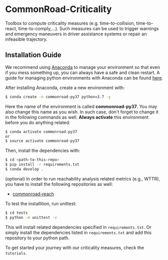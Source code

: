 # CommonRoad-Criticality

Toolbox to compute criticality measures (e.g. time-to-collision, time-to-react, time-to-comply,...). Such measures can be used to trigger warnings and emergency maneuvers in driver assistance systems or repair an infeasible trajectory. 


## Installation Guide
We recommend using [Anaconda](https://www.anaconda.com/) to manage your environment so that even if you mess something up, you can always have a safe and clean restart. A guide for managing python environments with Anaconda can be found [here](https://conda.io/projects/conda/en/latest/user-guide/tasks/manage-environments.html).

After installing Anaconda, create a new environment with:
``` sh
$ conda create -n commonroad-py37 python=3.7 -y
```

Here the name of the environment is called **commonroad-py37**. You may also change this name as you wish. In such case, don't forget to change it in the following commands as well. **Always activate** this environment before you do anything related:

```sh
$ conda activate commonroad-py37
or
$ source activate commonroad-py37
```
Then, install the dependencies with:

```sh
$ cd <path-to-this-repo>
$ pip install -r requirements.txt
$ conda develop .
```
(optional) In order to run reachability analysis related metrics (e.g., WTTR), you have to install the following repositories as well:

- [commonroad-reach](https://gitlab.lrz.de/tum-cps/commonroad-reach)

To test the installition, run unittest:
```bash
$ cd tests
$ python -m unittest -v
```

This will install related dependencies specified in `requirements.txt`. Or simply install the dependencies listed in `requirements.txt` and add this repository to your python path.

To get started your journey with our criticality measures, check the `tutorials`.